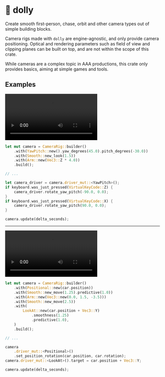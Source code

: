 # 🎥 dolly

Create smooth first-person, chase, orbit and other camera types out of simple building blocks.

Camera rigs made with `dolly` are engine-agnostic, and only provide camera positioning. Optical and rendering parameters such as field of view and clipping planes can be built on top, and are not within the scope of this crate.

While cameras are a complex topic in AAA productions, this crate only provides basics, aiming at simple games and tools.

## Examples

![follow camera](media/follow.mp4)

```rust
let mut camera = CameraRig::builder()
    .with(YawPitch::new().yaw_degrees(45.0).pitch_degrees(-30.0))
    .with(Smooth::new_look(1.5))
    .with(Arm::new(Vec3::Z * 4.0))
    .build();

// ...

let camera_driver = camera.driver_mut::<YawPitch>();
if keyboard.was_just_pressed(VirtualKeyCode::Z) {
    camera_driver.rotate_yaw_pitch(-90.0, 0.0);
}
if keyboard.was_just_pressed(VirtualKeyCode::X) {
    camera_driver.rotate_yaw_pitch(90.0, 0.0);
}

camera.update(delta_seconds);
```

---

![orbit camera](media/orbit.mp4)

```rust
let mut camera = CameraRig::builder()
    .with(Positional::new(car.position))
    .with(Smooth::new_move(1.25).predictive(1.0))
    .with(Arm::new(Vec3::new(0.0, 1.5, -3.5)))
    .with(Smooth::new_move(2.5))
    .with(
        LookAt::new(car.position + Vec3::Y)
            .smoothness(1.25)
            .predictive(1.0),
    )
    .build();

// ...

camera
    .driver_mut::<Positional>()
    .set_position_rotation(car.position, car.rotation);
camera.driver_mut::<LookAt>().target = car.position + Vec3::Y;

camera.update(delta_seconds);
```
